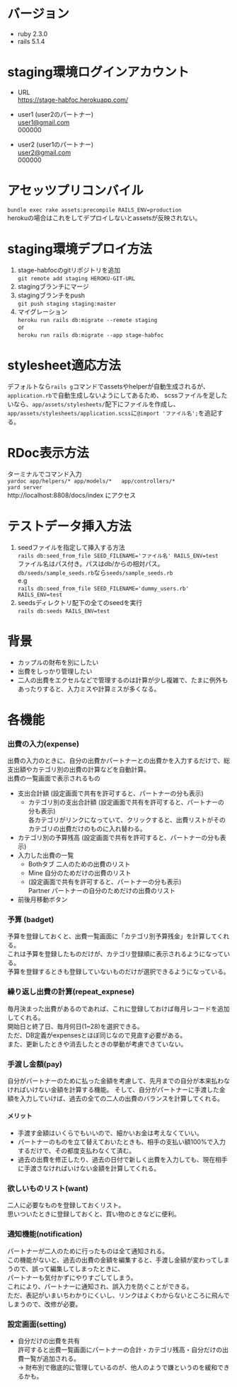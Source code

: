 # バージョン
- ruby 2.3.0
- rails 5.1.4

# staging環境ログインアカウント
- URL  
https://stage-habfoc.herokuapp.com/

- user1 (user2のパートナー)  
user1@gmail.com  
000000  

- user2 (user1のパートナー)  
user2@gmail.com  
000000  

# アセッツプリコンバイル
`bundle exec rake assets:precompile RAILS_ENV=production`  
herokuの場合はこれをしてデプロイしないとassetsが反映されない。


# staging環境デプロイ方法
1. stage-habfocのgitリポジトリを追加  
`git remote add staging HEROKU-GIT-URL`  
2. stagingブランチにマージ
3. stagingブランチをpush  
`git push staging staging:master`
4. マイグレーション  
`heroku run rails db:migrate --remote staging`  
or  
`heroku run rails db:migrate --app stage-habfoc`

# stylesheet適応方法
デフォルトなら`rails g`コマンドでassetsやhelperが自動生成されるが、  
`application.rb`で自動生成しないようにしてあるため、
scssファイルを足したいなら、`app/assets/stylesheets/`配下にファイルを作成し、  
`app/assets/stylesheets/application.scss`に`@import 'ファイル名';`を追記する。

# RDoc表示方法
ターミナルでコマンド入力  
`yardoc app/helpers/* app/models/*   app/controllers/*`  
`yard server`  
http://localhost:8808/docs/index にアクセス  

# テストデータ挿入方法
1. seedファイルを指定して挿入する方法  
    `rails db:seed_from_file SEED_FILENAME='ファイル名' RAILS_ENV=test`   
    ファイル名はパス付き。パスはdb/からの相対パス。`db/seeds/sample_seeds.rb`なら`seeds/sample_seeds.rb`  
    e.g  
    `rails db:seed_from_file SEED_FILENAME='dummy_users.rb' RAILS_ENV=test`  
2. seedsディレクトリ配下の全てのseedを実行  
    `rails db:seeds RAILS_ENV=test`

# 背景
- カップルの財布を別にしたい
- 出費をしっかり管理したい
- 二人の出費をエクセルなどで管理するのは計算が少し複雑で、たまに例外もあったりすると、入力ミスや計算ミスが多くなる。

# 各機能
### 出費の入力(expense)
出費の入力のときに、自分の出費かパートナーとの出費かを入力するだけで、総支出額やカテゴリ別の出費の計算などを自動計算。  
出費の一覧画面で表示されるもの
- 支出合計額 (設定画面で共有を許可すると、パートナーの分も表示)
  - カテゴリ別の支出合計額 (設定画面で共有を許可すると、パートナーの分も表示)  
  各カテゴリがリンクになっていて、クリックすると、出費リストがそのカテゴリの出費だけのものに入れ替わる。
- カテゴリ別の予算残高 (設定画面で共有を許可すると、パートナーの分も表示)
- 入力した出費の一覧
  - Bothタブ 二人のための出費のリスト
  - Mine 自分のためだけの出費のリスト  
  - (設定画面で共有を許可すると、パートナーの分も表示)  
  Partner パートナーの自分のためだけの出費のリスト
- 前後月移動ボタン  


### 予算 (badget)
予算を登録しておくと、出費一覧画面に「カテゴリ別予算残金」を計算してくれる。  
これは予算を登録したものだけが、カテゴリ登録順に表示されるようになっている。  
予算を登録するときも登録していないものだけが選択できるようになっている。

### 繰り返し出費の計算(repeat_expnese)
毎月決まった出費があるのであれば、これに登録しておけば毎月レコードを追加してくれる。  
開始日と終了日、毎月何日(1~28)を選択できる。  
ただ、DB定義がexpensesとほぼ同じなので見直す必要がある。  
また、更新したときや消去したときの挙動が考慮できていない。

### 手渡し金額(pay)
自分がパートナーのために払った金額を考慮して、先月までの自分が本来払わなければいけない金額を計算する機能。
そして、自分がパートナーに手渡した金額を入力していけば、過去の全ての二人の出費のバランスを計算してくれる。
#### メリット
- 手渡す金額はいくらでもいいので、細かいお金は考えなくていい。
- パートナーのものを立て替えておいたときも、相手の支払い額100%で入力するだけで、その都度支払わなくて済む。
- 過去の出費を修正したり、過去の日付で新しく出費を入力しても、現在相手に手渡さなければいけない金額を計算してくれる。

### 欲しいものリスト(want)
二人に必要なものを登録しておくリスト。  
思いついたときに登録しておくと、買い物のときなどに便利。

### 通知機能(notification)
パートナーが二人のために行ったものは全て通知される。  
この機能がないと、過去の出費の金額を編集すると、手渡し金額が変わってしまうので、誤って編集してしまったときに、    
パートナーも気付かずにやりすごしてしまう。  
これにより、パートナーに通知され、誤入力を防ぐことができる。  
ただ、表記がいまいちわかりにくいし、リンクはよくわからないところに飛んでしまうので、改修が必要。

### 設定画面(setting)
- 自分だけの出費を共有  
    許可すると出費一覧画面にパートナーの合計・カテゴリ残高・自分だけの出費一覧が追加される。  
    → 財布別で徹底的に管理しているのが、他人のようで嫌というのを緩和できるかも。
